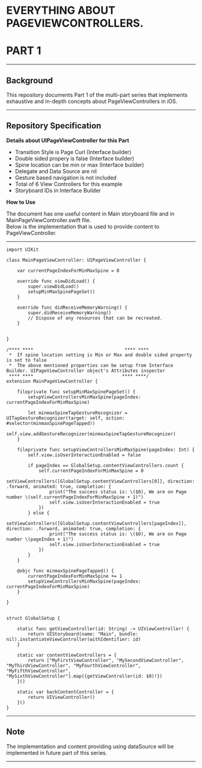 EVERYTHING ABOUT PAGEVIEWCONTROLLERS.
====

PART 1
===

---

Background
---

This repository documents Part 1 of the multi-part series that implements exhaustive and in-depth concepts about PageViewControllers in iOS. 

---

Repository Specification
---

**Details about UIPageViewController for this Part**   
* Transition Style is Page Curl (Interface builder)
* Double sided propery is false (Interface builder)
* Spine location can be min or max (Interface builder)
* Delegate and Data Source are nil 
* Gesture based navigation is not included
* Total of 6 View Controllers for this example
* Storyboard IDs in Interface Builder



**How to Use**

The document has one useful content in Main storyboard file and in MainPageViewController.swift file.  
Below is the implementation that is used to provide content to PageViewController.  

---

```
import UIKit

class MainPageViewController: UIPageViewController {
    
    var currentPageIndexForMinMaxSpine = 0

    override func viewDidLoad() {
        super.viewDidLoad()
        setupMinMaxSpinePageSet()
    }

    override func didReceiveMemoryWarning() {
        super.didReceiveMemoryWarning()
        // Dispose of any resources that can be recreated.
    }


}

/**** ****                                  **** ****
 *  If spine location setting is Min or Max and double sided property is set to false
 *  The above mentioned properties can be setup from Interface Builder. UIPageViewController object's Attributes inspector
 **** ****                                 **** ****/
extension MainPageViewController {
    
    fileprivate func setupMinMaxSpinePageSet() {
        setupViewControllersMinMaxSpine(pageIndex: currentPageIndexForMinMaxSpine)
        
        let minmaxSpineTapGestureRecognizer = UITapGestureRecognizer(target: self, action: #selector(minmaxSpinePageTapped))
        self.view.addGestureRecognizer(minmaxSpineTapGestureRecognizer)
    }
    
    fileprivate func setupViewControllersMinMaxSpine(pageIndex: Int) {
        self.view.isUserInteractionEnabled = false
        
        if pageIndex == GlobalSetup.contentViewControllers.count {
            self.currentPageIndexForMinMaxSpine = 0
            setViewControllers([GlobalSetup.contentViewControllers[0]], direction: .forward, animated: true, completion: {
                print("The success status is: \($0), We are on Page number \(self.currentPageIndexForMinMaxSpine + 1)")
                self.view.isUserInteractionEnabled = true
            })
        } else {
            setViewControllers([GlobalSetup.contentViewControllers[pageIndex]], direction: .forward, animated: true, completion: {
                print("The success status is: \($0), We are on Page number \(pageIndex + 1)")
                self.view.isUserInteractionEnabled = true
            })
        }
    }
    
    @objc func minmaxSpinePageTapped() {
        currentPageIndexForMinMaxSpine += 1
        setupViewControllersMinMaxSpine(pageIndex: currentPageIndexForMinMaxSpine)
    }
    
}


struct GlobalSetup {
    
    static func getViewController(id: String) -> UIViewController! {
        return UIStoryboard(name: "Main", bundle: nil).instantiateViewController(withIdentifier: id)
    }
    
    static var contentViewControllers = {
        return ["MyFirstViewController", "MySecondViewController", "MyThirdViewController", "MyFourthViewController", "MyFifthViewController", "MySixthViewController"].map({getViewController(id: $0)!})
    }()
    
    static var backContentController = {
        return UIViewController()
    }()
}
```

---

Note
---

The implementation and content providing using dataSource will be implemented in future part of this series.

---

